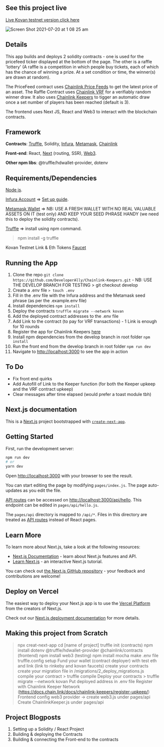 ## See this project live

[Live Kovan testnet version click here](https://chainlink-keepers.vercel.app/)

![Screen Shot 2021-07-20 at 1 08 25 am](https://user-images.githubusercontent.com/12529822/126182827-65c9d801-e597-450b-afbc-c3783ff99064.png)

## Details
This app builds and deploys 2 solidity contracts - one is used for the pricefeed ticker displayed at the bottom of the page. The other is a raffle 'lottery' (A raffle is a competition in which people buy tickets, each of which has the chance of winning a prize. At a set condition or time, the winner(s) are drawn at random).

The PriceFeed contract uses [Chainlink Price Feeds](https://docs.chain.link/docs/using-chainlink-reference-contracts/) to get the latest price of an asset.
The Raffle Contract uses [Chainlink VRF](https://docs.chain.link/docs/chainlink-vrf/) for a verifiably random winner draw. It also uses [Chainlink Keepers](https://docs.chain.link/docs/chainlink-keepers/introduction/) to tigger an automatic draw once a set number of players has been reached (default is 3).

The frontend uses Next JS, React and Web3 to interact with the blockchain contracts.


## **Framework**

**Contracts**: [Truffle](https://www.trufflesuite.com/truffle), Solidity, [Infura](https://infura.io/), [Metamask](https://docs.metamask.io/guide/), [Chainlink](https://docs.chain.link/docs)

**Front-end**: React, [Next](https://nextjs.org/) (routing, SSR), [Web3](https://web3js.readthedocs.io/en/v1.3.4/).

**Other npm libs**: @truffle/hdwallet-provider, dotenv

## **Requirements/Dependencies**
[Node js](https://nodejs.org/en/). 

[Infura Account](https://infura.io/register) => [Set up guide](https://blog.infura.io/getting-started-with-infura-28e41844cc89/). 

[Metamask Wallet](https://metamask.io/) => NB: USE A FRESH WALLET WITH NO REAL VALUABLE ASSETS ON IT (test only) AND KEEP YOUR SEED PHRASE HANDY (we need this to deploy the solidity contracts). 

[Truffle](https://www.trufflesuite.com/truffle) => install using npm command. 

> npm install -g truffle

Kovan Testnet Link & Eth Tokens 
[Faucet](https://linkfaucet.protofire.io/kovan)

## **Running the App**

1. Clone the repo `git clone https://github.com/DeveloperAlly/Chainlink-Keepers.git` - NB: USE THE DEVELOP BRANCH FOR TESTING > git checkout develop
2. Create a .env file `> touch .env`
3. Fill in the .env file with the Infura address and the Metamask seed phrase (as per the .example.env file)
4. Install dependencies `npm install`
5. Deploy the contracts `truffle migrate --network kovan`
7. Add the deployed contract addresses to the .env file
8. Add Link to the contract (to pay for VRF transactions) - 1 Link is enough for 10 rounds
9. Register the app for Chainlink Keepers [here](https://keeper.chain.link)
10. Install npm dependencies from the develop branch in root folder `npm install`
11. Run the front end from the develop branch in root folder `npm run dev`
12. Navigate to [http://localhost:3000](http://localhost:3000/) to see the app in action


## **To Do**

- Fix front end quirks
- Add Autofill of Link to the Keeper function (for both the Keeper upkeep and the VRF contract upkeep)
- Clear messages after time elapsed (would prefer a toast module tbh)



## Next.js documentation 

This is a [Next.js](https://nextjs.org/) project bootstrapped with [`create-next-app`](https://github.com/vercel/next.js/tree/canary/packages/create-next-app).

## Getting Started

First, run the development server:

```bash
npm run dev
# or
yarn dev
```

Open [http://localhost:3000](http://localhost:3000) with your browser to see the result.

You can start editing the page by modifying `pages/index.js`. The page auto-updates as you edit the file.

[API routes](https://nextjs.org/docs/api-routes/introduction) can be accessed on [http://localhost:3000/api/hello](http://localhost:3000/api/hello). This endpoint can be edited in `pages/api/hello.js`.

The `pages/api` directory is mapped to `/api/*`. Files in this directory are treated as [API routes](https://nextjs.org/docs/api-routes/introduction) instead of React pages.

## Learn More

To learn more about Next.js, take a look at the following resources:

- [Next.js Documentation](https://nextjs.org/docs) - learn about Next.js features and API.
- [Learn Next.js](https://nextjs.org/learn) - an interactive Next.js tutorial.

You can check out [the Next.js GitHub repository](https://github.com/vercel/next.js/) - your feedback and contributions are welcome!

## Deploy on Vercel

The easiest way to deploy your Next.js app is to use the [Vercel Platform](https://vercel.com/new?utm_medium=default-template&filter=next.js&utm_source=create-next-app&utm_campaign=create-next-app-readme) from the creators of Next.js.

Check out our [Next.js deployment documentation](https://nextjs.org/docs/deployment) for more details.


## Making this project from Scratch

> npx creat-next-app
> cd [name of project]
> truffle init
> (contracts) npm install dotenv @truffle/hdwallet-provider @chainlink/contracts
> (frontend) npm install web3
> (testing) npm install mocha
> make .env file
> truffle.config setup
> Fund your wallet (contract deployer) with test eth and link (link to rinkeby and kovan faucets)
> create your contracts
> create your migration file in /migrations/2_deploy_migrations.js
> compile your contract > truffle compile
> Deploy your contracts > truffle migrate --network kovan
> Put deployed address in .env file
> Register with Chainlink Keeper Network (https://docs.chain.link/docs/chainlink-keepers/register-upkeep/)
> Frontend config web3 provider -> create web3.js under pages/api
> Create ChainlinkKeeper.js under pages/api

## Project Blogposts

1. Setting up a Solidity / React Project
2. Building & deploying the Contracts
3. Building & connecting the Front-end to the contracts
